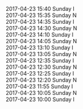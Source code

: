 2017-04-23 15:40 Sunday  I  
2017-04-23 15:35 Sunday  N  
2017-04-23 14:35 Sunday  I  
2017-04-23 14:30 Sunday  N  
2017-04-23 14:10 Sunday  I  
2017-04-23 14:05 Sunday  N  
2017-04-23 13:10 Sunday  I  
2017-04-23 13:05 Sunday  N  
2017-04-23 12:35 Sunday  I  
2017-04-23 12:30 Sunday  N  
2017-04-23 12:25 Sunday  I  
2017-04-23 12:20 Sunday  N  
2017-04-23 11:55 Sunday  I  
2017-04-23 10:05 Sunday  N  
2017-04-23 10:00 Sunday  I  
